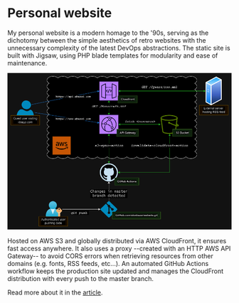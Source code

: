 # Personal website
My personal website is a modern homage to the '90s, serving as the dichotomy between the simple aesthetics of retro websites with the unnecessary complexity of the latest DevOps abstractions. The static site is built with Jigsaw, using PHP blade templates for modularity and ease of maintenance.

![diagram](assets/img/website-diagram-dark.png "Website Logical Diagram")

Hosted on AWS S3 and globally distributed via AWS CloudFront, it ensures fast access anywhere. It also uses a proxy --created with an HTTP AWS API Gateway-- to avoid CORS errors when retrieving resources from other domains (e.g. fonts, RSS feeds, etc...). An automated GitHub Actions workflow keeps the production site updated and manages the CloudFront distribution with every push to the master branch.

Read more about it in the <a href="https://www.xbazzi.com/projects/website">article</a>.
